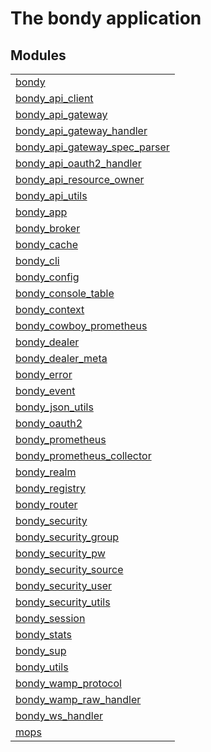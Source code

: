 

# The bondy application #


## Modules ##


<table width="100%" border="0" summary="list of modules">
<tr><td><a href="bondy.md" class="module">bondy</a></td></tr>
<tr><td><a href="bondy_api_client.md" class="module">bondy_api_client</a></td></tr>
<tr><td><a href="bondy_api_gateway.md" class="module">bondy_api_gateway</a></td></tr>
<tr><td><a href="bondy_api_gateway_handler.md" class="module">bondy_api_gateway_handler</a></td></tr>
<tr><td><a href="bondy_api_gateway_spec_parser.md" class="module">bondy_api_gateway_spec_parser</a></td></tr>
<tr><td><a href="bondy_api_oauth2_handler.md" class="module">bondy_api_oauth2_handler</a></td></tr>
<tr><td><a href="bondy_api_resource_owner.md" class="module">bondy_api_resource_owner</a></td></tr>
<tr><td><a href="bondy_api_utils.md" class="module">bondy_api_utils</a></td></tr>
<tr><td><a href="bondy_app.md" class="module">bondy_app</a></td></tr>
<tr><td><a href="bondy_broker.md" class="module">bondy_broker</a></td></tr>
<tr><td><a href="bondy_cache.md" class="module">bondy_cache</a></td></tr>
<tr><td><a href="bondy_cli.md" class="module">bondy_cli</a></td></tr>
<tr><td><a href="bondy_config.md" class="module">bondy_config</a></td></tr>
<tr><td><a href="bondy_console_table.md" class="module">bondy_console_table</a></td></tr>
<tr><td><a href="bondy_context.md" class="module">bondy_context</a></td></tr>
<tr><td><a href="bondy_cowboy_prometheus.md" class="module">bondy_cowboy_prometheus</a></td></tr>
<tr><td><a href="bondy_dealer.md" class="module">bondy_dealer</a></td></tr>
<tr><td><a href="bondy_dealer_meta.md" class="module">bondy_dealer_meta</a></td></tr>
<tr><td><a href="bondy_error.md" class="module">bondy_error</a></td></tr>
<tr><td><a href="bondy_event.md" class="module">bondy_event</a></td></tr>
<tr><td><a href="bondy_json_utils.md" class="module">bondy_json_utils</a></td></tr>
<tr><td><a href="bondy_oauth2.md" class="module">bondy_oauth2</a></td></tr>
<tr><td><a href="bondy_prometheus.md" class="module">bondy_prometheus</a></td></tr>
<tr><td><a href="bondy_prometheus_collector.md" class="module">bondy_prometheus_collector</a></td></tr>
<tr><td><a href="bondy_realm.md" class="module">bondy_realm</a></td></tr>
<tr><td><a href="bondy_registry.md" class="module">bondy_registry</a></td></tr>
<tr><td><a href="bondy_router.md" class="module">bondy_router</a></td></tr>
<tr><td><a href="bondy_security.md" class="module">bondy_security</a></td></tr>
<tr><td><a href="bondy_security_group.md" class="module">bondy_security_group</a></td></tr>
<tr><td><a href="bondy_security_pw.md" class="module">bondy_security_pw</a></td></tr>
<tr><td><a href="bondy_security_source.md" class="module">bondy_security_source</a></td></tr>
<tr><td><a href="bondy_security_user.md" class="module">bondy_security_user</a></td></tr>
<tr><td><a href="bondy_security_utils.md" class="module">bondy_security_utils</a></td></tr>
<tr><td><a href="bondy_session.md" class="module">bondy_session</a></td></tr>
<tr><td><a href="bondy_stats.md" class="module">bondy_stats</a></td></tr>
<tr><td><a href="bondy_sup.md" class="module">bondy_sup</a></td></tr>
<tr><td><a href="bondy_utils.md" class="module">bondy_utils</a></td></tr>
<tr><td><a href="bondy_wamp_protocol.md" class="module">bondy_wamp_protocol</a></td></tr>
<tr><td><a href="bondy_wamp_raw_handler.md" class="module">bondy_wamp_raw_handler</a></td></tr>
<tr><td><a href="bondy_ws_handler.md" class="module">bondy_ws_handler</a></td></tr>
<tr><td><a href="mops.md" class="module">mops</a></td></tr></table>

